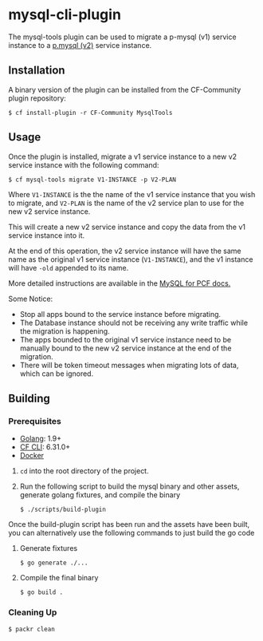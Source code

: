 # mysql-cli-plugin

The mysql-tools plugin can be used to migrate a p-mysql (v1) service instance to a [p.mysql (v2)](https://network.pivotal.io/products/pivotal-mysql/) service instance.

## Installation

A binary version of the plugin can be installed from the CF-Community plugin repository:
```
$ cf install-plugin -r CF-Community MysqlTools
```

## Usage

Once the plugin is installed, migrate a v1 service instance to a new v2 service instance with the following command:

```
$ cf mysql-tools migrate V1-INSTANCE -p V2-PLAN
```

Where `V1-INSTANCE` is the the name of the v1 service instance that you wish to migrate, and `V2-PLAN`  is the name of the v2 service plan to use for the new v2 service instance.

This will create a new v2 service instance and copy the data from the v1 service instance into it.

At the end of this operation, the v2 service instance will have the same name as the original v1 service instance (`V1-INSTANCE`),
and the v1 instance will have `-old` appended to its name.

More detailed instructions are available in the [MySQL for PCF docs.](http://docs.pivotal.io/p-mysql/2-3/migrate-to-v2.html)

Some Notice:
* Stop all apps bound to the service instance before migrating.
* The Database instance should not be receiving any write traffic while the migration is happening.
* The apps bounded to the original v1 service instance need to be manually bound to the new v2 service instance at the end of the migration.
* There will be token timeout messages when migrating lots of data, which can be ignored.

## Building

### Prerequisites

* [Golang](https://golang.org/): 1.9+
* [CF CLI](https://github.com/cloudfoundry/cli): 6.31.0+
* [Docker](https://www.docker.com/)

1. `cd` into the root directory of the project.
1. Run the following script to build the mysql binary and other assets, generate golang fixtures, and compile the binary
   
   ```
   $ ./scripts/build-plugin
   ```

Once the build-plugin script has been run and the assets have been built, you can alternatively use the following commands to just build the go code
1. Generate fixtures
   ```
   $ go generate ./...
   ```
1. Compile the final binary
   ```
   $ go build .
   ```

### Cleaning Up

```
$ packr clean
```
